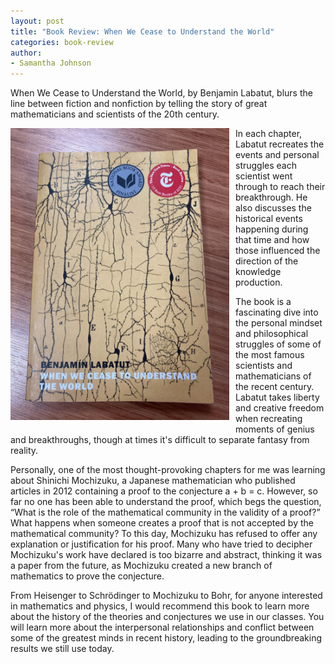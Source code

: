 ```yaml
---
layout: post
title: "Book Review: When We Cease to Understand the World"
categories: book-review
author:
- Samantha Johnson
---
```


When We Cease to Understand the World, by Benjamin Labatut, blurs the line between fiction and nonfiction by telling the story of great mathematicians and scientists of the 20th century. 
<!---more--->

<img src="https://raw.githubusercontent.com/Kqpa/math/refs/heads/master/assets/photos/when_we_cease.jpg" alt="When We Cease to Understand the World" 
     align="left" width="350" style="margin-right: 10px; margin-bottom: 10px;" />

In each chapter, Labatut recreates the events and personal struggles each scientist went through to reach their breakthrough. He also discusses the historical events happening during that time and how those influenced the direction of the knowledge production. 

The book is a fascinating dive into the personal mindset and philosophical struggles of some of the most famous scientists and mathematicians of the recent century. Labatut takes liberty and creative freedom when recreating moments of genius and breakthroughs, though at times it's difficult to separate fantasy from reality. 

Personally, one of the most thought-provoking chapters for me was learning about Shinichi Mochizuku, a Japanese mathematician who published articles in 2012 containing a proof to the conjecture a + b = c. However, so far no one has been able to understand the proof, which begs the question, “What is the role of the mathematical community in the validity of a proof?” What happens when someone creates a proof that is not accepted by the mathematical community? To this day, Mochizuku has refused to offer any explanation or justification for his proof. Many who have tried to decipher Mochizuku's work have declared is too bizarre and abstract, thinking it was a paper from the future, as Mochizuku created a new branch of mathematics to prove the conjecture. 

From Heisenger to Schrödinger to Mochizuku to Bohr, for anyone interested in mathematics and physics, I would recommend this book to learn more about the history of the theories and conjectures we use in our classes. You will learn more about the interpersonal relationships and conflict between some of the greatest minds in recent history, leading to the groundbreaking results we still use today.
